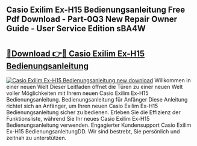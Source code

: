 ## Casio Exilim Ex-H15 Bedienungsanleitung Free Pdf Download - Part-0Q3 New Repair Owner Guide - User Service Edition sBA4W

# <h2><a href="http://df2hoy.blite.top/?on=Casio+Exilim+Ex-H15+Bedienungsanleitung">🔗Download 👉🔴 Casio Exilim Ex-H15 Bedienungsanleitung</a></h2>

[![Casio Exilim Ex-H15 Bedienungsanleitung new download](https://i.imgur.com/lujVjoI.png)](http://df2hoy.blite.top/?on=Casio+Exilim+Ex-H15+Bedienungsanleitung)
Willkommen in einer neuen Welt Dieser Leitfaden öffnet die Türen zu einer neuen Welt voller Möglichkeiten mit Ihrem neuen Casio Exilim Ex-H15 Bedienungsanleitung. Bedienungsanleitung für Anfänger Diese Anleitung richtet sich an Anfänger, um Ihren neuen Casio Exilim Ex-H15 Bedienungsanleitung sicher zu bedienen. Erleben Sie die Effizienz der Funktionsliste, während Sie Ihr neues Casio Exilim Ex-H15 Bedienungsanleitung verwenden. Engagierter Kundensupport Casio Exilim Ex-H15 BedienungsanleitungDD. Wir sind bestrebt, Sie persönlich und zeitnah zu unterstützen.

